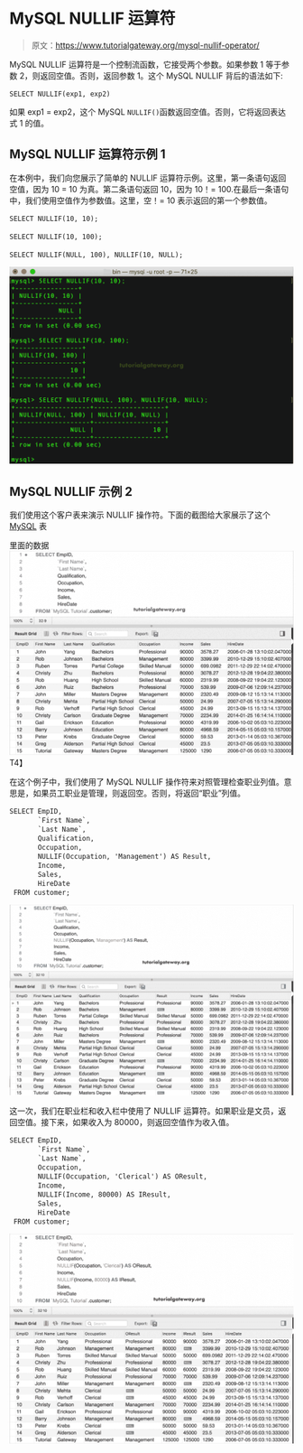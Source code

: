 # MySQL NULLIF 运算符

> 原文：<https://www.tutorialgateway.org/mysql-nullif-operator/>

MySQL NULLIF 运算符是一个控制流函数，它接受两个参数。如果参数 1 等于参数 2，则返回空值。否则，返回参数 1。这个 MySQL NULLIF 背后的语法如下:

```
SELECT NULLIF(exp1, exp2) 
```

如果 exp1 = exp2，这个 MySQL `NULLIF()`函数返回空值。否则，它将返回表达式 1 的值。

## MySQL NULLIF 运算符示例 1

在本例中，我们向您展示了简单的 NULLIF 运算符示例。这里，第一条语句返回空值，因为 10 = 10 为真。第二条语句返回 10，因为 10！= 100.在最后一条语句中，我们使用空值作为参数值。这里，空！= 10 表示返回的第一个参数值。

```
SELECT NULLIF(10, 10);

SELECT NULLIF(10, 100);

SELECT NULLIF(NULL, 100), NULLIF(10, NULL);
```

![MySQL NULLIF Operator 1](img/110b0ce45c63443234bf061571ba120c.png)

## MySQL NULLIF 示例 2

我们使用这个客户表来演示 NULLIF 操作符。下面的截图给大家展示了这个 [MySQL](https://www.tutorialgateway.org/mysql-tutorial/) 表

里面的数据![MySQL NULLIF Operator 2](img/e550394b08cd877458bea8fd872183c5.png)T4】

在这个例子中，我们使用了 MySQL NULLIF 操作符来对照管理检查职业列值。意思是，如果员工职业是管理，则返回空。否则，将返回“职业”列值。

```
SELECT EmpID, 
       `First Name`,
       `Last Name`,
       Qualification,
       Occupation,
       NULLIF(Occupation, 'Management') AS Result,
       Income,
       Sales,
       HireDate
 FROM customer;
```

![MySQL NULLIF Operator 3](img/af1fbed3a2ec0bb4deff76bb228ed08f.png)

这一次，我们在职业栏和收入栏中使用了 NULLIF 运算符。如果职业是文员，返回空值。接下来，如果收入为 80000，则返回空值作为收入值。

```
SELECT EmpID, 
       `First Name`,
       `Last Name`,
       Occupation,
       NULLIF(Occupation, 'Clerical') AS OResult,
       Income,
       NULLIF(Income, 80000) AS IResult,
       Sales,
       HireDate
 FROM customer;
```

![MySQL NULLIF Operator 4](img/6b3ad19c7b11ee1596ccd85d60db40dd.png)